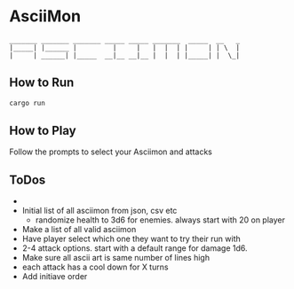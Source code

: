 # AsciiMon

```log
_______ _______ _______ _____ _____ _______  _____  __   _
|_____| |______ |         |     |   |  |  | |     | | \  |
|     | ______| |_____  __|__ __|__ |  |  | |_____| |  \_|
```

## How to Run

```bash
cargo run
```

## How to Play

Follow the prompts to select your Asciimon and attacks

## ToDos

- 
- Initial list of all asciimon from json, csv etc
  - randomize health to 3d6 for enemies. always start with 20 on player
- Make a list of all valid asciimon
- Have player select which one they want to try their run with
- 2-4 attack options. start with a default range for damage 1d6. 
- Make sure all ascii art is same number of lines high
- each attack has a cool down for X turns
- Add initiave order
